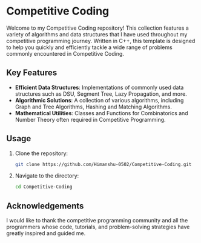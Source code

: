 # Competitive Coding

Welcome to my Competitive Coding repository! This collection features a variety of algorithms and data structures that I have used throughout my competitive programming journey. Written in C++, this template is designed to help you quickly and efficiently tackle a wide range of problems commonly encountered in Competitive Coding.

## Key Features

- **Efficient Data Structures**: Implementations of commonly used data structures such as DSU, Segment Tree, Lazy Propagation, and more.
- **Algorithmic Solutions**: A collection of various algorithms, including Graph and Tree Algorithms, Hashing and Matching Algorithms.
- **Mathematical Utilities**: Classes and Functions for Combinatorics and Number Theory often required in Competitive Programming.

## Usage

1. Clone the repository:
   ```sh
   git clone https://github.com/Himanshu-0502/Competitive-Coding.git
   ```

2. Navigate to the directory:
   ```sh
   cd Competitive-Coding
   ```
   
## Acknowledgements

I would like to thank the competitive programming community and all the programmers whose code, tutorials, and problem-solving strategies have greatly inspired and guided me.